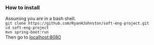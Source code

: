 ### How to install
Assuming you are in a bash shell. <br>
`git clone https://github.com/RyanHJohnston/soft-eng-project.git` <br>
`cd soft-eng-project` <br>
`mvn spring-boot:run` <br>
Then go to [localhost:8080](http://localhost:8080/)

